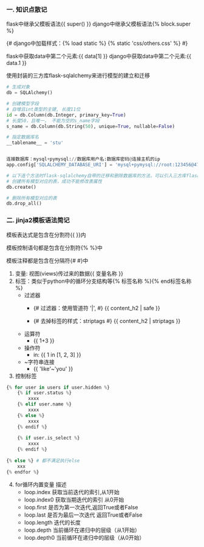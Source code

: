 ### 一. 知识点散记
flask中继承父模板语法{{ super() }}
django中继承父模板语法{% block.super %}

<link rel="stylesheet" href="/static/css/others.css">
<link rel="styleshhet" href="{{ url_for('static', filename='css/others.css') }}">

{# django中加载样式：{% load static %} {% static 'css/others.css' %} #}


flask中获取data中第二个元素:{{ data[1] }}
django中获取data中第二个元素:{{ data.1 }}


使用封装的三方库flask-sqlalchemy来进行模型的建立和迁移
```python
# 生成对象
db = SQLAlchemy()

# 创建模型字段
# 自增且int类型的主键, 长度11位
id = db.Column(db.Integer, primary_key=True)
# 长度50，且唯一， 不能为空的s_name字段
s_name = db.Column(db.String(50), unique=True, nullable=False)  

# 指定数据库名
__tablename__ = 'stu'


连接数据库：mysql+pymysql://数据库用户名:数据库密码@连接主机的ip
app.config['SQLALCHEMY_DATABASE_URI'] = 'mysql+pymysql://root:123456@47.102.100.231:3306/flaskbase'

# 以下连个方法时flask-sqlalchemy自带的迁移和删除数据库的方法，可以引入三方库flask-migrate来进行模型的管理
# 创建所有模型对应的表，成功不能修改表属性
db.create()

# 删除所有模型对应的表
db.drop_all()
```

### 二. jinja2模板语法简记
模板表达式是包含在分割符{{ }}内

模板控制语句都是包含在分割符{% %}中

模板注释都是包含在分隔符{# #}中

1. 变量: 视图(views)传过来的数据{{ 变量名称 }}
2. 标签：类似于python中的循环分支结构等{% 标签名称 %}{% end标签名称 %}
    + 过滤器
        - {# 过滤器：使用管道符 '|', #}
        {{ content_h2 | safe }}
        
        - {# 去掉标签的样式：striptags #}
        {{ content_h2 | striptags }}
    + 运算符
        - {{ 1+3 }}
    + 操作符
        - in: {{ 1 in [1, 2, 3] }}
    + ~字符串连接
        - {{ 'like'~'you' }}
3. 控制标签
```python
{% for user in users if user.hidden %}
    {% if user.status %}
        xxxx
    {% elif user.name %}
        xxxx
    {% else %}
        xxxx
    {% endif %}
    
    {% if user.is_select %}
        xxxx
    {% endif %}
    
{% else %} # 都不满足执行else
    xxx
{% endfor %}
```
4. for循环内置变量	描述
    + loop.index	获取当前迭代的索引,从1开始
    + loop.index0	获取当期迭代的索引 从0开始
    + loop.first	是否为第一次迭代,返回True或者False
    + loop.last	是否为最后一次迭代 返回True或者False
    + loop.length	迭代的长度
    + loop.depth	当前循环在递归中的层级（从1开始）
    + loop.depth0	当前循环在递归中的层级（从0开始）




